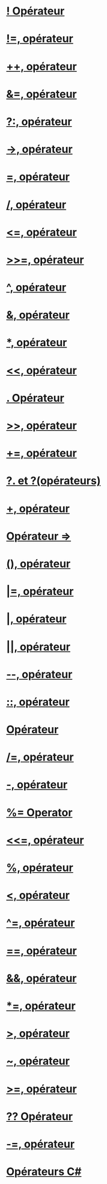 # [! Opérateur](logical-negation-operator.md)
# [!=, opérateur](not-equal-operator.md)
# [++, opérateur](increment-operator.md)
# [&=, opérateur](and-assignment-operator.md)
# [?:, opérateur](conditional-operator.md)
# [->, opérateur](dereference-operator.md)
# [=, opérateur](assignment-operator.md)
# [/, opérateur](division-operator.md)
# [<=, opérateur](less-than-equal-operator.md)
# [>>=, opérateur](right-shift-assignment-operator.md)
# [^, opérateur](xor-operator.md)
# [&, opérateur](and-operator.md)
# [*, opérateur](multiplication-operator.md)
# [<<, opérateur](left-shift-operator.md)
# [. Opérateur](member-access-operator.md)
# [>>, opérateur](right-shift-operator.md)
# [+=, opérateur](addition-assignment-operator.md)
# [?. et ?(opérateurs)](null-conditional-operators.md)
# [+, opérateur](addition-operator.md)
# [Opérateur =>](lambda-operator.md)
# [(), opérateur](invocation-operator.md)
# [|=, opérateur](or-assignment-operator.md)
# [|, opérateur](or-operator.md)
# [||, opérateur](conditional-or-operator.md)
# [--, opérateur](decrement-operator.md)
# [::, opérateur](namespace-alias-qualifer.md)
# [Opérateur](index-operator.md)
# [/=, opérateur](subtraction-assignment-operator.md)
# [-, opérateur](subtraction-operator.md)
# [%=  Operator](modulus-assignment-operator.md)
# [<<=, opérateur](left-shift-assignment-operator.md)
# [%, opérateur](modulus-operator.md)
# [<, opérateur](less-than-operator.md)
# [^=, opérateur](xor-assignment-operator.md)
# [==, opérateur](equality-comparison-operator.md)
# [&&, opérateur](conditional-and-operator.md)
# [*=, opérateur](multiplication-assignment-operator.md)
# [>, opérateur](greater-than-operator.md)
# [~, opérateur](bitwise-complement-operator.md)
# [>=, opérateur](greater-than-equal-operator.md)
# [?? Opérateur](null-conditional-operator.md)
# [-=, opérateur](subtraction-assignment-operator-1.md)
# [Opérateurs C#](index.md)
